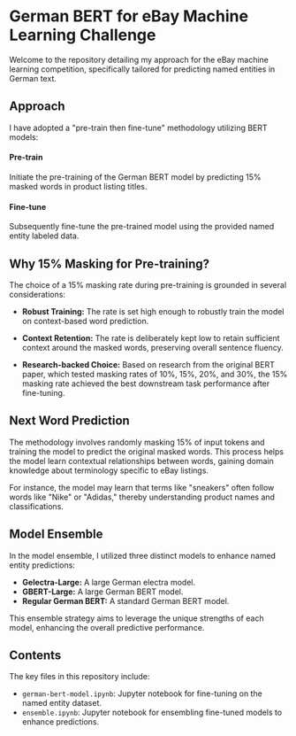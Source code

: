 # German BERT for eBay Machine Learning Challenge

Welcome to the repository detailing my approach for the eBay machine learning competition, specifically tailored for predicting named entities in German text.

## Approach

I have adopted a "pre-train then fine-tune" methodology utilizing BERT models:

#### Pre-train
Initiate the pre-training of the German BERT model by predicting 15% masked words in product listing titles.

#### Fine-tune
Subsequently fine-tune the pre-trained model using the provided named entity labeled data.

## Why 15% Masking for Pre-training?

The choice of a 15% masking rate during pre-training is grounded in several considerations:

- **Robust Training:** The rate is set high enough to robustly train the model on context-based word prediction.

- **Context Retention:** The rate is deliberately kept low to retain sufficient context around the masked words, preserving overall sentence fluency.

- **Research-backed Choice:** Based on research from the original BERT paper, which tested masking rates of 10%, 15%, 20%, and 30%, the 15% masking rate achieved the best downstream task performance after fine-tuning.

## Next Word Prediction

The methodology involves randomly masking 15% of input tokens and training the model to predict the original masked words. This process helps the model learn contextual relationships between words, gaining domain knowledge about terminology specific to eBay listings.

For instance, the model may learn that terms like "sneakers" often follow words like "Nike" or "Adidas," thereby understanding product names and classifications.

## Model Ensemble

In the model ensemble, I utilized three distinct models to enhance named entity predictions:

- **Gelectra-Large:** A large German electra model.
- **GBERT-Large:** A large German BERT model.
- **Regular German BERT:** A standard German BERT model.

This ensemble strategy aims to leverage the unique strengths of each model, enhancing the overall predictive performance.

## Contents

The key files in this repository include:

- `german-bert-model.ipynb`: Jupyter notebook for fine-tuning on the named entity dataset.
- `ensemble.ipynb`: Jupyter notebook for ensembling fine-tuned models to enhance predictions.

